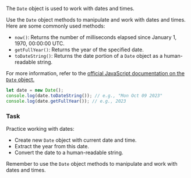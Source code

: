 The `Date` object is used to work with dates and times.

<div class="hint" title="Some Date methods">
Use the <code>Date</code> object methods to manipulate and work with dates and times. Here are some commonly used methods:

- <code>now()</code>: Returns the number of milliseconds elapsed since January 1, 1970, 00:00:00 UTC.
- <code>getFullYear()</code>: Returns the year of the specified date.
- <code>toDateString()</code>: Returns the date portion of a <code>Date</code> object as a human-readable string.

For more information, refer to the <a href="https://developer.mozilla.org/en-US/docs/Web/JavaScript/Reference/Global_Objects/Date">official JavaScript documentation on the <code>Date</code> object.</a>
</div>

```javascript
let date = new Date();
console.log(date.toDateString()); // e.g., "Mon Oct 09 2023"
console.log(date.getFullYear()); // e.g., 2023
```

### Task
Practice working with dates:
 - Create new `Date` object with current date and time.
 - Extract the year from this date.
 - Convert the date to a human-readable string.

<div class="hint" title="Don't reinvent the wheel"> Remember to use the <code>Date</code> object methods to manipulate and work with dates and times. </div>
